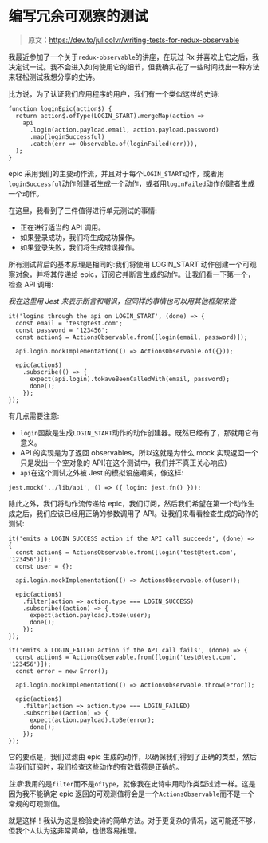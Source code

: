 # 编写冗余可观察的测试

> 原文：<https://dev.to/julioolvr/writing-tests-for-redux-observable>

我最近参加了一个关于`redux-observable`的讲座，在玩过 Rx 并喜欢上它之后，我决定试一试。我不会进入如何使用它的细节，但我确实花了一些时间找出一种方法来轻松测试我想分享的史诗。

比方说，为了认证我们应用程序的用户，我们有一个类似这样的史诗:

```
function loginEpic(action$) {
  return action$.ofType(LOGIN_START).mergeMap(action =>
    api
      .login(action.payload.email, action.payload.password)
      .map(loginSuccessful)
      .catch(err => Observable.of(loginFailed(err))),
  );
} 
```

epic 采用我们的主要动作流，并且对于每个`LOGIN_START`动作，或者用`loginSuccessful`动作创建者生成一个动作，或者用`loginFailed`动作创建者生成一个动作。

在这里，我看到了三件值得进行单元测试的事情:

*   正在进行适当的 API 调用。
*   如果登录成功，我们将生成成功操作。
*   如果登录失败，我们将生成错误操作。

所有测试背后的基本原理是相同的:我们将使用 LOGIN_START 动作创建一个可观察对象，并将其传递给 epic，订阅它并断言生成的动作。让我们看一下第一个，检查 API 调用:

*我在这里用 Jest 来表示断言和嘲讽，但同样的事情也可以用其他框架来做*

```
it('logins through the api on LOGIN_START', (done) => {
  const email = 'test@test.com';
  const password = '123456';
  const action$ = ActionsObservable.from([login(email, password)]);

  api.login.mockImplementation(() => ActionsObservable.of({}));

  epic(action$)
    .subscribe(() => {
      expect(api.login).toHaveBeenCalledWith(email, password);
      done();
    });
}); 
```

有几点需要注意:

*   `login`函数是生成`LOGIN_START`动作的动作创建器。既然已经有了，那就用它有意义。
*   API 的实现是为了返回 observables，所以这就是为什么 mock 实现返回一个只是发出一个空对象的 API(在这个测试中，我们并不真正关心响应)
*   `api`在这个测试之外被 Jest 的模拟设施嘲笑，像这样:

```
jest.mock('../lib/api', () => ({ login: jest.fn() })); 
```

除此之外，我们将动作流传递给 epic，我们订阅，然后我们希望在第一个动作生成之后，我们应该已经用正确的参数调用了 API。让我们来看看检查生成的动作的测试:

```
it('emits a LOGIN_SUCCESS action if the API call succeeds', (done) => {
  const action$ = ActionsObservable.from([login('test@test.com', '123456')]);
  const user = {};

  api.login.mockImplementation(() => ActionsObservable.of(user));

  epic(action$)
    .filter(action => action.type === LOGIN_SUCCESS)
    .subscribe((action) => {
      expect(action.payload).toBe(user);
      done();
    });
});

it('emits a LOGIN_FAILED action if the API call fails', (done) => {
  const action$ = ActionsObservable.from([login('test@test.com', '123456')]);
  const error = new Error();

  api.login.mockImplementation(() => ActionsObservable.throw(error));

  epic(action$)
    .filter(action => action.type === LOGIN_FAILED)
    .subscribe((action) => {
      expect(action.payload).toBe(error);
      done();
    });
}); 
```

它的要点是，我们过滤由 epic 生成的动作，以确保我们得到了正确的类型，然后当我们订阅时，我们检查这些动作的有效载荷是正确的。

*注意*:我用的是`filter`而不是`ofType`，就像我在史诗中用动作类型过滤一样。这是因为我不能确定 epic 返回的可观测值将会是一个`ActionsObservable`而不是一个常规的可观测值。

就是这样！我认为这是检验史诗的简单方法。对于更复杂的情况，这可能还不够，但我个人认为这非常简单，也很容易推理。